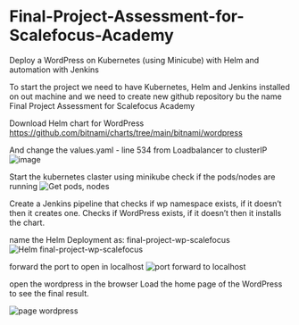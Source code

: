# Final-Project-Assessment-for-Scalefocus-Academy

Deploy a WordPress on Kubernetes (using Minicube) with Helm and automation with Jenkins

To start the project we need to have Kubernetes, Helm and Jenkins installed on out machine and we need to create new github repository bu the name Final Project Assessment for Scalefocus Academy


Download Helm chart for WordPress
https://github.com/bitnami/charts/tree/main/bitnami/wordpress

And change the values.yaml - line 534 from Loadbalancer to clusterIP
![image](https://github.com/monikakostovska/Final-Project-Assessment-for-Scalefocus-Academy/assets/85322121/d735bd29-30cb-4a47-a8f7-eb093f65b323)

Start the kubernetes claster using minikube 
check if the pods/nodes are running 
![Get pods, nodes ](https://github.com/monikakostovska/Final-Project-Assessment-for-Scalefocus-Academy/assets/85322121/7a07907e-7b12-4fad-aca8-744c5e1a6e20)


Create a Jenkins pipeline that checks if wp namespace exists, if it doesn’t then it creates one.
Checks if WordPress exists, if it doesn’t then it installs the chart.


name the Helm Deployment as: final-project-wp-scalefocus
![Helm  final-project-wp-scalefocus ](https://github.com/monikakostovska/Final-Project-Assessment-for-Scalefocus-Academy/assets/85322121/379881cd-f8ac-4249-9682-d9ae55077631)


forward the port to open in localhost
![port forward to localhost](https://github.com/monikakostovska/Final-Project-Assessment-for-Scalefocus-Academy/assets/85322121/0fb9bb48-67f3-4b07-a045-738cd62cbd9c)
 
 open the wordpress in the browser 
 Load the home page of the WordPress to see the final result. 

 ![page wordpress](https://github.com/monikakostovska/Final-Project-Assessment-for-Scalefocus-Academy/assets/85322121/eb4a9ac8-3ae0-40b6-8bd4-5b844d13752d)
